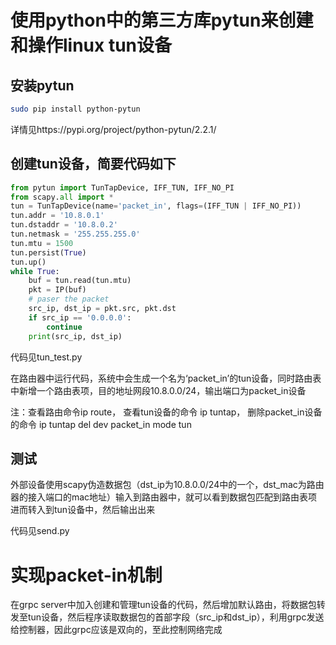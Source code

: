 # 使用python中的第三方库pytun来创建和操作linux tun设备
  
## 安装pytun

```Bash
sudo pip install python-pytun
```
详情见https://pypi.org/project/python-pytun/2.2.1/
  
## 创建tun设备，简要代码如下
```Python 
from pytun import TunTapDevice, IFF_TUN, IFF_NO_PI
from scapy.all import *
tun = TunTapDevice(name='packet_in', flags=(IFF_TUN | IFF_NO_PI))
tun.addr = '10.8.0.1'
tun.dstaddr = '10.8.0.2'
tun.netmask = '255.255.255.0'
tun.mtu = 1500
tun.persist(True)
tun.up()
while True:
    buf = tun.read(tun.mtu)
    pkt = IP(buf)
    # paser the packet
    src_ip, dst_ip = pkt.src, pkt.dst 
    if src_ip == '0.0.0.0':
        continue  
    print(src_ip, dst_ip)
```
代码见tun_test.py

在路由器中运行代码，系统中会生成一个名为‘packet_in’的tun设备，同时路由表中新增一个路由表项，目的地址网段10.8.0.0/24，输出端口为packet_in设备
  
注：查看路由命令ip route， 查看tun设备的命令 ip tuntap， 删除packet_in设备的命令 ip tuntap del dev packet_in mode tun
  
## 测试

外部设备使用scapy伪造数据包（dst_ip为10.8.0.0/24中的一个，dst_mac为路由器的接入端口的mac地址）输入到路由器中，就可以看到数据包匹配到路由表项进而转入到tun设备中，然后输出出来

代码见send.py
  
# 实现packet-in机制

在grpc server中加入创建和管理tun设备的代码，然后增加默认路由，将数据包转发至tun设备，然后程序读取数据包的首部字段（src_ip和dst_ip），利用grpc发送给控制器，因此grpc应该是双向的，至此控制网络完成
  
  
  

